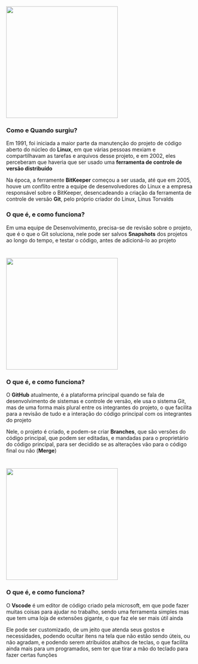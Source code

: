 # <img src="https://encrypted-tbn0.gstatic.com/images?q=tbn:ANd9GcTn3sHK8AOBtGhdk8YJU-28jHI1mksKpWjU1qiogGTYAA&s" width=300>

### Como e Quando surgiu?

Em 1991, foi iniciada a maior parte da manutenção do projeto de código aberto do núcleo do **Linux**, em que várias pessoas mexiam e compartilhavam as tarefas e arquivos desse projeto, e em 2002, eles perceberam que haveria que ser usado uma **ferramenta de controle de versão distribuído**

Na época, a ferramente **BitKeeper** começou a ser usada, até que em 2005, houve um conflito entre a equipe de desenvolvedores do Linux e a empresa responsável sobre o BitKeeper, desencadeando a criação da ferramenta de controle de versão **Git**, pelo próprio criador do Linux, Linus Torvalds

### O que é, e como funciona?

Em uma equipe de Desenvolvimento, precisa-se de revisão sobre o projeto, que é o que o Git soluciona, nele pode ser salvos **Snapshots** dos projetos ao longo do tempo, e testar o código, antes de adicioná-lo ao projeto

# <img src="https://www.webfx.com/wp-content/uploads/2022/08/github-logo.png" width=300>

### O que é, e como funciona?

O **GitHub** atualmente, é a plataforma principal quando se fala de desenvolvimento de sistemas e controle de versão, ele usa o sistema Git, mas de uma forma mais plural entre os integrantes do projeto, o que facilita para a revisão de tudo e a interação do código principal com os integrantes do projeto

Nele, o projeto é criado, e podem-se criar **Branches**, que são versões do código principal, que podem ser editadas, e mandadas para o proprietário do código principal, para ser decidido se as alterações vão para o código final ou não (**Merge**)

# <img src="https://yt3.googleusercontent.com/_q52i8bUAEvcb7JR4e-eNTv23y2A_wg5sCz0NC0GrGtcw1CRMWJSOPVHUDh_bngD0q4gMvVeoA=s900-c-k-c0x00ffffff-no-rj" width=300>

### O que é, e como funciona?

O **Vscode** é um editor de código criado pela microsoft, em que pode fazer muitas coisas para ajudar no trabalho, sendo uma ferramenta simples mas que tem uma loja de extensões gigante, o que faz ele ser mais útil ainda

Ele pode ser customizado, de um jeito que atenda seus gostos e necessidades, podendo ocultar itens na tela que não estão sendo úteis, ou não agradam, e podendo serem atribuídos atalhos de teclas, o que facilita ainda mais para um programados, sem ter que tirar a mão do teclado para fazer certas funções


